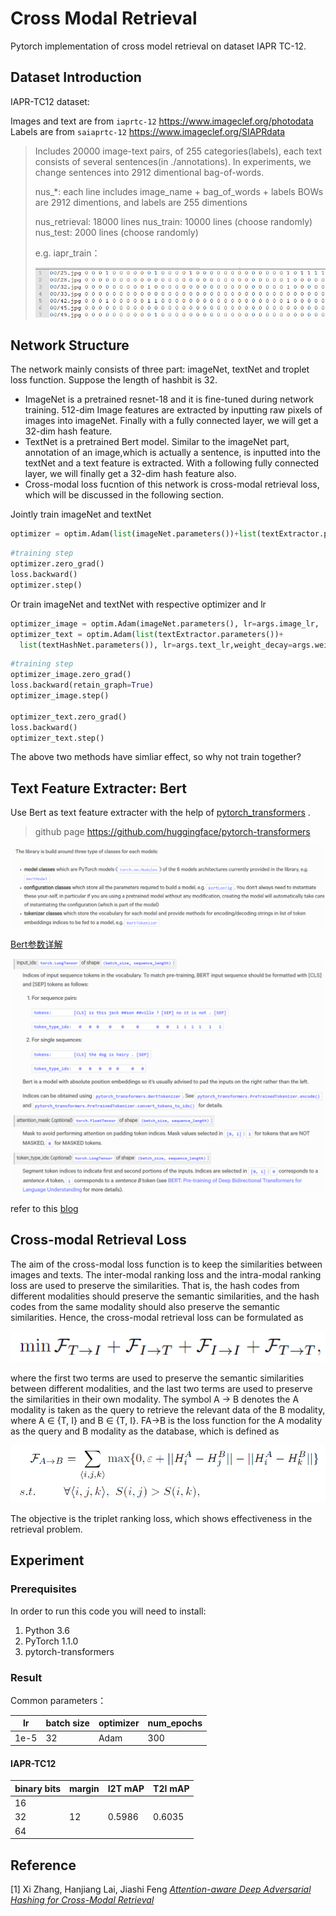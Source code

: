 # Cross Modal Retrieval

Pytorch implementation of cross model retrieval on dataset IAPR TC-12.

## Dataset Introduction

IAPR-TC12 dataset:

Images and text are from `iaprtc-12` <https://www.imageclef.org/photodata>
Labels are from `saiaprtc-12` <https://www.imageclef.org/SIAPRdata>

> Includes 20000 image-text pairs, of 255 categories(labels), each text consists of several sentences(in ./annotations).
> In experiments, we change sentences into 2912 dimentional bag-of-words.
>
> nus_*:
>   each line includes image_name + bag_of_words + labels
>   BOWs are 2912 dimentions, and labels are 255 dimentions
>
> nus_retrieval:
>   18000 lines
> nus_train:
>   10000 lines (choose randomly)
> nus_test:
>   2000 lines (choose randomly)
>
> e.g.    iapr_train：
>
> ![1568470772001](pic/1568470772001.png)



## Network Structure

The network mainly consists of three part: imageNet, textNet and troplet loss function. Suppose the length of hashbit is 32.

- ImageNet is a pretrained resnet-18 and it is fine-tuned during network training. 512-dim Image features are extracted by inputting raw pixels of images into imageNet. Finally with a fully connected layer, we will get a 32-dim hash feature.
- TextNet is a pretrained Bert model. Similar to the imageNet part, annotation of an image,which is actually a sentence, is inputted into the textNet and a text feature is extracted. With a following fully connected layer, we will finally get a 32-dim hash feature also.
- Cross-modal loss fucntion of this network is cross-modal retrieval loss, which will be discussed in the following section.



Jointly train imageNet and textNet 

```python
optimizer = optim.Adam(list(imageNet.parameters())+list(textExtractor.parameters())+list(textHashNet.parameters()), lr=args.lr, weight_decay=args.weight_decay)
```

```python
#training step
optimizer.zero_grad()
loss.backward()
optimizer.step()
```

Or train imageNet and textNet with respective optimizer and lr

```python
optimizer_image = optim.Adam(imageNet.parameters(), lr=args.image_lr, 	                weight_decay=args.weight_decay)
optimizer_text = optim.Adam(list(textExtractor.parameters())+
  list(textHashNet.parameters()), lr=args.text_lr,weight_decay=args.weight_decay)
```
```python
#training step
optimizer_image.zero_grad()
loss.backward(retain_graph=True) 
optimizer_image.step()

optimizer_text.zero_grad()
loss.backward()
optimizer_text.step()
```

The above two methods have simliar effect, so why not train together?



## Text Feature Extracter: Bert

Use Bert as text feature extracter with the help of [pytorch_transformers](<https://huggingface.co/pytorch-transformers/quickstart.html#>) .

>  github page <https://github.com/huggingface/pytorch-transformers>

![1568473792990](pic/1568473792990.png)

[Bert参数详解](<https://huggingface.co/pytorch-transformers/model_doc/bert.html>)

![1568475564289](pic/1568475446630.png)

refer to this [blog](<https://blog.csdn.net/weixin_41519463/article/details/100863313>)

## Cross-modal Retrieval Loss

The aim of the cross-modal loss function is to keep the similarities between images and texts. The inter-modal ranking loss and the intra-modal ranking loss are used to preserve the similarities. That is, the
hash codes from different modalities should preserve the semantic similarities, and the hash codes from the same modality should also preserve the semantic similarities. Hence, the cross-modal retrieval loss can be formulated as

![1568519144088](pic/1568519144088.png)

where the first two terms are used to preserve the semantic similarities between different modalities, and the last two terms are used to preserve the similarities in their own modality. The symbol A → B denotes the A modality is taken as the query to retrieve the relevant data of the B modality, where A ∈ {T, I} and
B ∈ {T, I}. FA→B is the loss function for the A modality as the query and B modality as the database, which is defined as

![1568519302680](pic/1568519302680.png)

The objective is the triplet ranking loss, which shows effectiveness in the retrieval problem.



## Experiment

### Prerequisites

In order to run this code you will need to install:

1. Python 3.6
2. PyTorch 1.1.0
3. pytorch-transformers



### Result

Common parameters：

| lr   | batch size | optimizer | num_epochs |
| ---- | ---------- | --------- | ---------- |
| 1e-5 | 32         | Adam      | 300        |

#### IAPR-TC12

| binary bits | margin | I2T  mAP | T2I  mAP |
| ----------- | ------ | -------- | -------- |
| 16          |        |          |          |
| 32          | 12     | 0.5986   | 0.6035   |
| 64          |        |          |          |



## Reference

[1] Xi Zhang, Hanjiang Lai, Jiashi Feng [*Attention-aware Deep Adversarial Hashing for Cross-Modal Retrieval*](http://openaccess.thecvf.com/content_ECCV_2018/papers/Xi_Zhang_Attention-aware_Deep_Adversarial_ECCV_2018_paper.pdf)